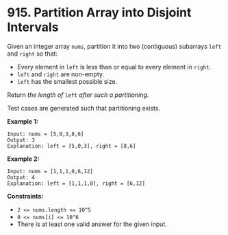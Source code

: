 # 915. Partition Array into Disjoint Intervals

Given an integer array `nums`, partition it into two (contiguous) subarrays `left` and `right` so that:

- Every element in `left` is less than or equal to every element in `right`.
- `left` and `right` are non-empty.
- `left` has the smallest possible size.

Return *the length of* `left` *after such a partitioning*.

Test cases are generated such that partitioning exists.

**Example 1:**

```()
Input: nums = [5,0,3,8,6]
Output: 3
Explanation: left = [5,0,3], right = [8,6]
```

**Example 2:**

```()
Input: nums = [1,1,1,0,6,12]
Output: 4
Explanation: left = [1,1,1,0], right = [6,12]
```

**Constraints:**

- `2 <= nums.length <= 10^5`
- `0 <= nums[i] <= 10^6`
- There is at least one valid answer for the given input.
